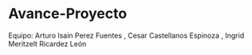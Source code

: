 # Avance-Proyecto
Equipo: Arturo Isain Perez Fuentes , Cesar Castellanos Espinoza , Ingrid Meritzelt Ricardez León
